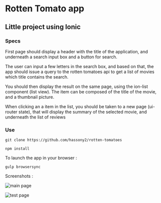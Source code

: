 # Rotten Tomato app

## Little project using Ionic

### Specs

First page should display a header with the title of the application, and underneath a search input box and a button for search.

The user can input a few letters in the search box, and based on that, the app should issue a query to the rotten tomatoes api to get a list of movies which title contains the search.

You should then display the result on the same page, using the ion-list component (list view). The item can be composed of the title of the movie, and a thumbnail picture.

When clicking an a item in the list, you should be taken to a new page (ui-router state), that will display the summary of the selected movie, and underneath the list of reviews

### Use 

`git clone https://github.com/hassony2/rotten-tomatoes`

`npm install`

To launch the app in your browser : 

`gulp browsersync`

Screenshots : 

![main page](https://cloud.githubusercontent.com/assets/10189060/14078436/79b26534-f4fe-11e5-87c3-c074b727046e.png)

![test page](https://cloud.githubusercontent.com/assets/10189060/14078440/8178580a-f4fe-11e5-92b3-3d8a56607f06.png)



